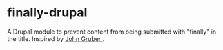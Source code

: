 # finally-drupal
A Drupal module to prevent content from being submitted with "finally" in the title. Inspired by [John Gruber
](http://daringfireball.net/linked/2015/01/29/finally-of-the-day).

